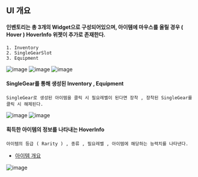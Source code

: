 ## UI 개요

#### 인벤토리는 총 3개의 Widget으로 구성되어있으며, 아이템에 마우스를 올릴 경우 ( Hover ) HoverInfo 위젯이 추가로 존재한다.

```
1. Inventory
2. SingleGearSlot
3. Equipment
```
![image](https://github.com/user-attachments/assets/e07048c2-9c36-49ff-892a-aa6c0d488ce9)
![image](https://github.com/user-attachments/assets/f03478c2-d29f-4b35-a317-684d256ea6a5)
![image](https://github.com/user-attachments/assets/ebecdf7f-c6ce-4c94-ad73-a6e1dbcbc6b2)

#### SingleGear를 통해 생성된 Inventory , Equipment
```
SingleGear로 생성된 아이템을 클릭 시 필요레벨이 된다면 장착 , 장착된 SingleGear를 클릭 시 해제된다.
```
![image](https://github.com/user-attachments/assets/23554a62-5c3b-43a0-9e67-677f75f24c0c)
![image](https://github.com/user-attachments/assets/9266546f-1631-4866-831e-641fdca94850)

#### 획득한 아이템의 정보를 나타내는 HoverInfo
```
아이템의 등급 ( Rarity ) , 종류 , 필요레벨 , 아이템에 해당하는 능력치를 나타낸다.
```
+ [아이템 개요](https://github.com/HanYooTae/MonsterQuest/blob/main/Outline/Item/%EC%95%84%EC%9D%B4%ED%85%9C%20%EA%B0%9C%EC%9A%94.md)

![image](https://github.com/user-attachments/assets/13690762-e292-4ec7-93ce-97bb45b21269)



